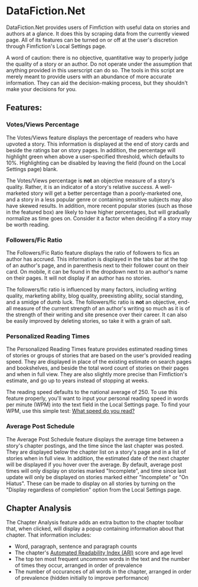 # DataFiction.Net
DataFiction.Net provides users of Fimfiction with useful data on stories and authors at a glance. It does this by scraping data from the currently viewed page. All of its features can be turned on or off at the user's discretion through Fimfiction's Local Settings page.

A word of caution: there is no objective, quantitative way to properly judge the quality of a story or an author. Do not operate under the assumption that anything provided in this userscript can do so. The tools in this script are merely meant to provide users with an abundance of more accurate information. They can aid the decision-making process, but they shouldn't make your decisions for you.

## Features:
### Votes/Views Percentage
The Votes/Views feature displays the percentage of readers who have upvoted a story. This information is displayed at the end of story cards and beside the ratings bar on story pages. In addition, the percentage will highlight green when above a user-specified threshold, which defaults to 10%. Highlighting can be disabled by leaving the field (found on the Local Settings page) blank.

The Votes/Views percentage is **not** an objective measure of a story's quality. Rather, it is an indicator of a story's relative *success.* A well-marketed story will get a better percentage than a poorly-marketed one, and a story in a less popular genre or containing sensitive subjects may also have skewed results. In addition, more recent popular stories (such as those in the featured box) are likely to have higher percentages, but will gradually normalize as time goes on. Consider it a factor when deciding if a story may be worth reading.

### Followers/Fic Ratio
The Followers/Fic Ratio feature displays the ratio of followers to fics an author has accrued. This information is displayed in the tabs bar at the top of an author's page, and in parenthesis next to their follower count on their card. On mobile, it can be found in the dropdown next to an author's name on their pages. It will not display if an author has no stories.

The followers/fic ratio is influenced by many factors, including writing quality, marketing ability, blog quality, preexisting ability, social standing, and a smidge of dumb luck. The followers/fic ratio is **not** an objective, end-all measure of the current strength of an author's writing so much as it is of the strength of their writing and site presence over their career. It can also be easily improved by deleting stories, so take it with a grain of salt.

### Personalized Reading Times
The Personalized Reading Times feature provides estimated reading times of stories or groups of stories that are based on the user's provided reading speed. They are displayed in place of the existing estimate on search pages and bookshelves, and beside the total word count of stories on their pages and when in full view. They are also slightly more precise than Fimfiction's estimate, and go up to years instead of stopping at weeks. 

The reading speed defaults to the national average of 250. To use this feature properly, you'll want to input your personal reading speed in words per minute (WPM) into the text field in the Local Settings page. To find your WPM, use this simple test: [What speed do you read?](https://www.staples.com/sbd/cre/marketing/technology-research-centers/ereaders/speed-reader/iframe.html)

### Average Post Schedule
The Average Post Schedule feature displays the average time between a story's chapter postings, and the time since the last chapter was posted. They are displayed below the chapter list on a story's page and in a list of stories when in full view. In addition, the estimated date of the next chapter will be displayed if you hover over the average. By default, average post times will only display on stories marked "Incomplete", and time since last update will only be displayed on stories marked either "Incomplete" or "On Hiatus". These can be made to display on all stories by turning on the "Display regardless of completion" option from the Local Settings page.

## Chapter Analysis
The Chapter Analysis feature adds an extra button to the chapter toolbar that, when clicked, will display a popup containing information about that chapter. That information includes:
- Word, paragraph, sentence and paragraph counts
- The chapter's [Automated Readability Index (ARI)](https://en.wikipedia.org/wiki/Automated_readability_index) score and age level
- The top ten most frequent uncommon words in the text and the number of times they occur, arranged in order of prevalence
- The number of occurances of all words in the chapter, arranged in order of prevalence (hidden initially to improve performance)
